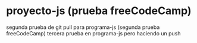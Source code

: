 # proyecto-js (prueba freeCodeCamp)
segunda prueba de git pull para programa-js (segunda prueba freeCodeCamp)
tercera prueba en programa-js pero haciendo un push

